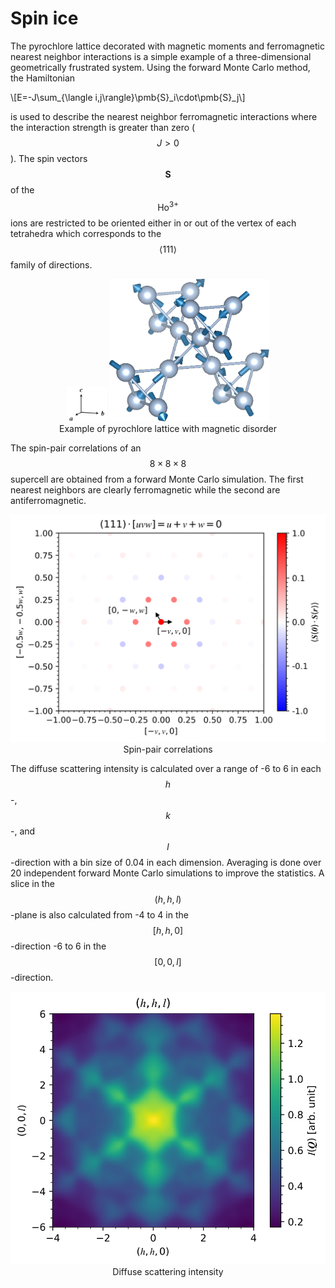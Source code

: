 # **Spin ice**

The pyrochlore lattice decorated with magnetic moments and ferromagnetic nearest neighbor interactions is a simple example of a three-dimensional geometrically frustrated system. Using the forward Monte Carlo method, the Hamiltonian

\\[E=-J\sum_{\langle i,j\rangle}\pmb{S}_i\cdot\pmb{S}_j\\]

is used to describe the nearest neighbor ferromagnetic interactions where the interaction strength is greater than zero ($$J>0$$). The spin vectors $$\pmb{S}$$ of the $$\mathrm{Ho^{3+}}$$ ions are restricted to be oriented either in or out of the vertex of each tetrahedra which corresponds to the $$\langle111\rangle$$ family of directions.

<p align="center">
<img src="standard-cubic.svg" alt="Standard-cubic" width="64" style="vertical-align:bottom">
<img src="pyrochlore-mag.png" alt="Pyrochlore-magnetic" width="256">
<br />
Example of pyrochlore lattice with magnetic disorder
</p>

The spin-pair correlations of an $$8\times8\times8$$ supercell are obtained from a forward Monte Carlo simulation. The first nearest neighbors are clearly ferromagnetic while the second are antiferromagnetic.

<p align="center">
<img src="pyrochlore-spin-correlations.svg" alt="Pyrochlore-magnetic correlations" width="512">
<br />
Spin-pair correlations
</p>

The diffuse scattering intensity is calculated over a range of -6 to 6 in each $$h$$-, $$k$$-, and $$l$$-direction with a bin size of 0.04 in each dimension. Averaging is done over 20 independent forward Monte Carlo simulations to improve the statistics. A slice in the $$(h,h,l)$$-plane is also calculated from -4 to 4 in the $$[h,h,0]$$-direction -6 to 6 in the $$[0,0,l]$$-direction.

<p align="center">
<img src="pyrochlore-intensity-mag.svg" alt="Pyrochlore-magnetic intensity" width="512">
<br />
Diffuse scattering intensity
</p>
